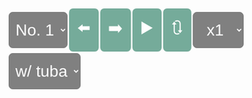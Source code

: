 <head>
  <style>
    img {
      height: auto;
      width: 100%;
      display: inline-block;
      margin-bottom: 0.5rem;
    }
    select {
      color: white;
      background-color: gray;
      font-family: arial;
      font-size: 2rem;
      border-radius: 0.5rem;
      height: 4.5rem;
      text-align: center;
      margin: 0.1rem;
    }
    #top {
      margin-bottom: 0.5rem;
      font-family: arial;
      font-size: 3rem;
      color: #75ab9a;
    }
    #exercises {
      display:flex;
      align-items: center;
      flex-wrap: wrap;
      font-family: arial;
      font-size: 3rem;
    }
    #numberButton {
      font-family:Arial, Helvetica, sans-serif;
      font-size: 2rem;
      border-radius: 0.5rem;
      background-color: #75ab9a;
      color: white;
      padding: 1rem;
      margin: 0.1rem;
      text-decoration: none;
    }
    #transport {
      display: flex;
      align-items:center;
      flex-wrap: wrap;
    }
    #audioControl {
      display: flex;
      flex-wrap: wrap;
      align-items:center;
      margin-right:3rem;
    }
    #nav {
      display: flex;
    }
    #navButton {
      cursor: pointer;
      font-size: 2rem;
      border-radius: 0.5rem;
      background-color: #75ab9a;
      color: white;
      padding: 1rem;
      margin: 0.1rem;
      text-decoration: none;
    }
    #pad {
      height: 1440px;
    }
  </style>
</head>
  <body onload="selectFunction()">
    <div id="exercises">
      <select id="exerciseSelect" onchange="selectFunction()">
<option value="1-1-1"> No. 1</option>
<option value="2-2-2"> No. 2</option>
<option value="3-3-3"> No. 3</option>
<option value="4-4-4"> No. 4</option>
<option value="5-5-5"> No. 5</option>
<option value="6-6-6"> No. 6</option>
<option value="7-7-7"> No. 7</option>
<option value="8-8-8"> No. 8</option>
<option value="9-10-9"> No. 9</option>
<option value="11-12-10"> No. 10</option>
<option value="13-14-11"> No. 11</option>
<option value="15-15-12"> No. 12</option>
<option value="16-16-13"> No. 13</option>
<option value="17-17-14"> No. 14</option>
<option value="18-19-15"> No. 15</option>
<option value="20-21-16"> No. 16</option>
<option value="22-23-17"> No. 17</option>
<option value="24-25-18"> No. 18</option>
<option value="26-27-19"> No. 19</option>
<option value="28-29-20"> No. 20</option>
<option value="30-31-21"> No. 21</option>
<option value="32-33-22"> No. 22</option>
<option value="34-34-23"> No. 23</option>
<option value="35-35-24"> No. 24</option>
<option value="36-37-25"> No. 25</option>
<option value="38-39-26"> No. 26</option>
<option value="40-40-27"> No. 27</option>
<option value="41-42-28"> No. 28</option>
<option value="43-44-29"> No. 29</option>
<option value="45-46-30"> No. 30</option>
<option value="47-47-31"> No. 31</option>
<option value="48-48-32"> No. 32</option>
<option value="49-50-33"> No. 33</option>
<option value="51-52-34"> No. 34</option>
<option value="53-53-35"> No. 35</option>
<option value="54-55-36"> No. 36</option>
<option value="56-57-37"> No. 37</option>
<option value="58-58-38"> No. 38</option>
<option value="59-60-39"> No. 39</option>
<option value="61-62-40"> No. 40</option>
<option value="63-64-41"> No. 41</option>
<option value="65-66-42"> No. 42</option>
<option value="67-68-43"> No. 43</option>
<option value="69-69-44"> No. 44</option>
<option value="70-71-45"> No. 45</option>
<option value="72-73-46"> No. 46</option>
<option value="74-75-47"> No. 47</option>
<option value="76-77-48"> No. 48</option>
<option value="78-79-49"> No. 49</option>
<option value="80-81-50"> No. 50</option>
<option value="82-83-51"> No. 51</option>
<option value="84-85-52"> No. 52</option>
<option value="86-86-53"> No. 53</option>
<option value="87-87-54"> No. 54</option>
<option value="88-89-55"> No. 55</option>
<option value="90-91-56"> No. 56</option>
<option value="92-93-57"> No. 57</option>
<option value="94-95-58"> No. 58</option>
<option value="96-97-59"> No. 59</option>
<option value="98-99-60"> No. 60</option>    
      </select>
      <a id="navButton" onclick="pagePrevious(); selectFunction();">⬅️</a>
      <a id="navButton" onclick="pageNext(); selectFunction();">➡️</a>
      <a id="navButton" onclick="audioPlay();">▶️</a>
      <a id="navButton" onclick="audioRestart();">🔃</a>
      <select id="pbr" onchange="audioRate();">
        <option value="0.5" >x0.5</option>
        <option value="0.75">x0.75</option>
        <option value="1" selected>x1</option>
      </select>
      <select id="demoToggle" onchange="selectFunction();">
        <option value="0">w/ tuba</option>
        <option value="15">w/o tuba</option>
      </select>
      <audio id="track" preload="none"><source src=></audio>
    </div>
    <div id="music"></div>
    <div id="pad"></div>
  <script>
      //BUTTONS//
      function pagePrevious() {
        var x = 
        document.getElementById("exerciseSelect").selectedIndex;
        document.getElementById("exerciseSelect").selectedIndex = x - 1;
        }
      function pageNext() {
        var x = 
        document.getElementById("exerciseSelect").selectedIndex;
        document.getElementById("exerciseSelect").selectedIndex = x + 1;
        }
      //PLAY//
      function audioPlay() {
        var z = document.getElementById("track");
        z.play();
        }
      //RESTART//
      function audioRestart() {
        var y = document.getElementById("track");   
        y.currentTime=0;
        y.pause();
        }
      //PLAYBACKRATE//
      //Needed '' in function call to read as id//
      function audioRate() {
        var r = document.getElementById("track");
        var v = document.getElementById("pbr").value;
        r.playbackRate = v;
      }
      //LOOP//
      const dir = "https://low-brass-assets.s3.us-west-1.amazonaws.com/";
      const fol = "bordogni-tuba/";
      const path = `${dir}${fol}`;
      function selectFunction() {
       let text1 = "";
       var l = document.getElementById("exerciseSelect").value;
       var n = document.getElementById("demoToggle").value;
       var demo = parseInt(n);
       const myArray = l.split("-");
       var h = myArray[0];
       var i = parseInt(h);
       var j = myArray[1];
       var num = parseInt(j);
       var f = myArray[2];
       var k = parseInt(f);
       var text2 = path + (k + demo) + ".mp3";
       for (; i <= num; i++) 
          {
          var img = "<img src=" + path + i + ".jpg>";
          text1 += img ;
        }
         document.getElementById("music").innerHTML = text1;
         document.getElementById("track").src = text2;
       }
  </script>
</body>